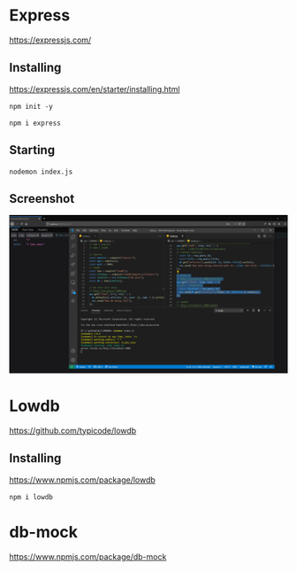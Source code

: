 # Express

https://expressjs.com/

## Installing

https://expressjs.com/en/starter/installing.html

```
npm init -y
```

```
npm i express
```

## Starting

```
nodemon index.js
```

## Screenshot

![screenshot](./screenshot.png)

# Lowdb

https://github.com/typicode/lowdb

## Installing

https://www.npmjs.com/package/lowdb

```
npm i lowdb
```

# db-mock

https://www.npmjs.com/package/db-mock